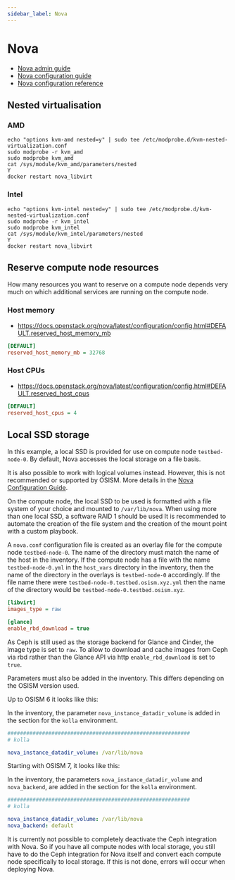 ```yaml
---
sidebar_label: Nova
---
```


# Nova

* [Nova admin guide](https://docs.openstack.org/nova/latest/admin/index.html)
* [Nova configuration guide](https://docs.openstack.org/nova/latest/configuration/index.html)
* [Nova configuration reference](https://docs.openstack.org/nova/latest/configuration/config.html)

## Nested virtualisation

### AMD

```
echo "options kvm-amd nested=y" | sudo tee /etc/modprobe.d/kvm-nested-virtualization.conf
sudo modprobe -r kvm_amd
sudo modprobe kvm_amd
cat /sys/module/kvm_amd/parameters/nested
Y
docker restart nova_libvirt
```

### Intel

```
echo "options kvm-intel nested=y" | sudo tee /etc/modprobe.d/kvm-nested-virtualization.conf
sudo modprobe -r kvm_intel
sudo modprobe kvm_intel
cat /sys/module/kvm_intel/parameters/nested
Y
docker restart nova_libvirt
```

## Reserve compute node resources

How many resources you want to reserve on a compute node depends very much on which additional
services are running on the compute node.

### Host memory

* https://docs.openstack.org/nova/latest/configuration/config.html#DEFAULT.reserved_host_memory_mb

```ini title="environments/kolla/files/overlays/nova/nova-compute.conf"
[DEFAULT]
reserved_host_memory_mb = 32768
```

### Host CPUs

* https://docs.openstack.org/nova/latest/configuration/config.html#DEFAULT.reserved_host_cpus

```ini title="environments/kolla/files/overlays/nova/nova-compute.conf"
[DEFAULT]
reserved_host_cpus = 4
```

## Local SSD storage

In this example, a local SSD is provided for use on compute node `testbed-node-0`.
By default, Nova accesses the local storage on a file basis.

It is also possible to work with logical volumes instead. However, this is not
recommended or supported by OSISM. More details in the
[Nova Configuration Guide](https://docs.openstack.org/nova/latest/admin/configuration/index.html).

On the compute node, the local SSD to be used is formatted with a file system of
your choice and mounted to `/var/lib/nova`. When using more than one local SSD, a
software RAID 1 should be used It is recommended to automate the creation of the
file system and the creation of the mount point with a custom playbook.

A `nova.conf` configuration file is created as an overlay file for the compute node
`testbed-node-0`. The name of the directory must match the name of the host in the
inventory. If the compute node has a file with the name `testbed-node-0.yml` in the
`host_vars` directory in the inventory, then the name of the directory
in the overlays is `testbed-node-0` accordingly. If the file name there were
`testbed-node-0.testbed.osism.xyz.yml` then the name of the directory would be
`testbed-node-0.testbed.osism.xyz`.

```ini title="environments/kolla/files/overlays/nova/testbed-node-0/nova.conf"
[libvirt]
images_type = raw

[glance]
enable_rbd_download = true
```

As Ceph is still used as the storage backend for Glance and Cinder, the image type is
set to `raw`. To allow to download and cache images from Ceph via rbd rather than the
Glance API via http  `enable_rbd_download` is set to `true`.

Parameters must also be added in the inventory. This differs depending on the OSISM
version used.

Up to OSISM 6 it looks like this:

In the inventory, the parameter `nova_instance_datadir_volume`
is added in the section for the `kolla` environment.

```yaml title="inventory/host_vars/testbed-node-0.yml"
##########################################################
# kolla

nova_instance_datadir_volume: /var/lib/nova
```

Starting with OSISM 7, it looks like this:

In the inventory, the parameters `nova_instance_datadir_volume` and `nova_backend`,
are added in the section for the `kolla` environment.

```yaml title="inventory/host_vars/testbed-node-0.yml"
##########################################################
# kolla

nova_instance_datadir_volume: /var/lib/nova
nova_backend: default
```

It is currently not possible to completely deactivate the Ceph integration with Nova.
So if you have all compute nodes with local storage, you still have to do the Ceph
integration for Nova itself and convert each compute node specifically to local storage.
If this is not done, errors will occur when deploying Nova.
